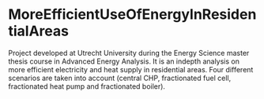 # MoreEfficientUseOfEnergyInResidentialAreas

Project developed at Utrecht University during the Energy Science master thesis course in Advanced Energy Analysis. 
It is an indepth analysis on more efficient electricity and heat supply in residential areas. Four different scenarios are taken into account (central CHP, fractionated fuel cell, fractionated heat pump and fractionated boiler).
